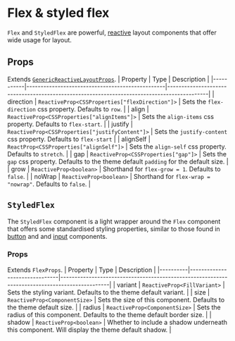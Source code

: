 # Flex & styled flex
`Flex` and `StyledFlex` are powerful, [reactive](../../core/breakpoints.md) layout components that offer wide usage for layout.

## Props
Extends [`GenericReactiveLayoutProps`](../../core/generic-props.md).
| Property  | Type                                            | Description                                                                                |
|-----------|-------------------------------------------------|--------------------------------------------------------------------------------------------|
| direction | `ReactiveProp<CSSProperties["flexDirection"]>`  | Sets the `flex-direction` css property. Defaults to `row`.                                 |
| align     | `ReactiveProp<CSSProperties["alignItems"]>`     | Sets the `align-items` css property. Defaults to `flex-start`.                             |
| justify   | `ReactiveProp<CSSProperties["justifyContent"]>` | Sets the `justify-content` css property. Defaults to `flex-start`                          |
| alignSelf | `ReactProp<CSSProperties["alignSelf"]>`         | Sets the `align-self` css property. Defaults to `stretch`.                                 |
| gap       | `ReactiveProp<CSSProperties["gap"]>`            | Sets the `gap` css property. Defaults to the theme default `padding` for the default size. |
| grow      | `ReactiveProp<boolean>`                         | Shorthand for `flex-grow = 1`. Defaults to `false`.                                        |
| noWrap    | `ReactiveProp<boolean>`                         | Shorthand for `flex-wrap = "nowrap"`. Defaults to `false`.                                 |

## `StyledFlex`
The `StyledFlex` component is a light wrapper around the `Flex` component that offers some standardised styling properties, similar to those found in [button](../buttons/primitive-button.md) and and [input](../inputs/input-container.md) components.

### Props
Extends `FlexProps`.
| Property | Type                          | Description                                                                                   |
|----------|-------------------------------|-----------------------------------------------------------------------------------------------|
| variant  | `ReactiveProp<FillVariant>` | Sets the styling variant. Defaults to the theme default variant.                              |
| size     | `ReactiveProp<ComponentSize>` | Sets the size of this component. Defaults to the theme default size.                          |
| radius   | `ReactiveProp<ComponentSize>` | Sets the radius of this component. Defaults to the theme default border size.                 |
| shadow   | `ReactiveProp<boolean>`       | Whether to include a shadow underneath this component. Will display the theme default shadow. |